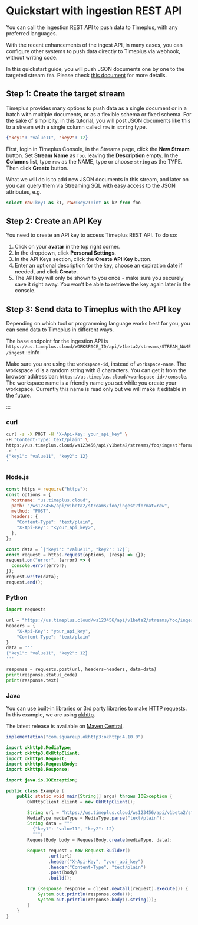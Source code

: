 # Quickstart with ingestion REST API

You can call the ingestion REST API to push data to Timeplus, with any preferred languages. 

With the recent enhancements of the ingest API, in many cases, you can configure other systems to push data directly to Timeplus via webhook, without writing code.

In this quickstart guide, you will push JSON documents one by one to the targeted stream `foo`. Please check [this document](ingest-api) for more details.

## Step 1: Create the target stream

Timeplus provides many options to push data as a single document or in a batch with multiple documents, or as a flexible schema or fixed schema. For the sake of simplicity, in this tutorial, you will post JSON documents like this to a stream with a single column called `raw` in `string` type.

```json
{"key1": "value11", "key2": 12}
```

First, login in Timeplus Console, in the Streams page, click the **New Stream** button. Set **Stream Name** as `foo`, leaving the **Description** empty. In the **Columns** list, type `raw` as the NAME, type or choose `string` as the TYPE. Then click **Create** button.

What we will do is to add new JSON documents in this stream, and later on you can query them via Streaming SQL with easy access to the JSON attributes, e.g.

```sql
select raw:key1 as k1, raw:key2::int as k2 from foo
```


## Step 2: Create an API Key

You need to create an API key to access Timeplus REST API. To do so:

1. Click on your **avatar** in the top right corner.
2. In the dropdown, click **Personal Settings**.
3. In the API Keys section, click the **Create API Key** button.
4. Enter an optional description for the key, choose an expiration date if needed, and click **Create**.
5. The API key will only be shown to you once - make sure you securely save it right away. You won’t be able to retrieve the key again later in the console. 

## Step 3: Send data to Timeplus with the API key

Depending on which tool or programming language works best for you, you can send data to Timeplus in different ways. 

The base endpoint for the ingestion API is `https://us.timeplus.cloud/WORKSPACE_ID/api/v1beta2/streams/STREAM_NAME/ingest`
:::info

Make sure you are using the `workspace-id`, instead of `workspace-name`. The workspace id is a random string with 8 characters. You can get it from the browser address bar: `https://us.timeplus.cloud/<workspace-id>/console`. The workspace name is a friendly name you set while you create your workspace. Currently this name is read only but we will make it editable in the future.

:::


### curl

```bash
curl -s -X POST -H "X-Api-Key: your_api_key" \
-H "Content-Type: text/plain" \
https://us.timeplus.cloud/ws123456/api/v1beta2/streams/foo/ingest?format=raw \
-d '
{"key1": "value11", "key2": 12}
'
```

### Node.js

```js
const https = require("https");
const options = {
  hostname: "us.timeplus.cloud",
  path: "/ws123456/api/v1beta2/streams/foo/ingest?format=raw",
  method: "POST",
  headers: {
    "Content-Type": "text/plain",
    "X-Api-Key": "<your_api_key>",
  },
};

const data = `{"key1": "value11", "key2": 12}`;
const request = https.request(options, (resp) => {});
request.on("error", (error) => {
  console.error(error);
});
request.write(data);
request.end();
```

### Python

```python
import requests

url = "https://us.timeplus.cloud/ws123456/api/v1beta2/streams/foo/ingest?format=raw"
headers = {
    "X-Api-Key": "your_api_key",
    "Content-Type": "text/plain"
}
data = '''
{"key1": "value11", "key2": 12}
'''

response = requests.post(url, headers=headers, data=data)
print(response.status_code)
print(response.text)
```

### Java

You can use built-in libraries or 3rd party libraries to make HTTP requests. In this example, we are using [okhttp](https://square.github.io/okhttp/).

The latest release is available on [Maven Central](https://search.maven.org/artifact/com.squareup.okhttp3/okhttp/4.10.0/jar).

```groovy
implementation("com.squareup.okhttp3:okhttp:4.10.0")
```

```java
import okhttp3.MediaType;
import okhttp3.OkHttpClient;
import okhttp3.Request;
import okhttp3.RequestBody;
import okhttp3.Response;

import java.io.IOException;

public class Example {
    public static void main(String[] args) throws IOException {
        OkHttpClient client = new OkHttpClient();

        String url = "https://us.timeplus.cloud/ws123456/api/v1beta2/streams/foo/ingest?format=raw";
        MediaType mediaType = MediaType.parse("text/plain");
        String data = """ 
          {"key1": "value11", "key2": 12} 
          """;
        RequestBody body = RequestBody.create(mediaType, data);

        Request request = new Request.Builder()
                .url(url)
                .header("X-Api-Key", "your_api_key")
                .header("Content-Type", "text/plain")
                .post(body)
                .build();

        try (Response response = client.newCall(request).execute()) {
            System.out.println(response.code());
            System.out.println(response.body().string());
        }
    }
}
```
